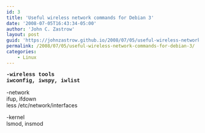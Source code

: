 ```yaml
---
id: 3
title: 'Useful wireless network commands for Debian 3'
date: '2008-07-05T16:43:34-05:00'
author: 'John C. Zastrow'
layout: post
guid: 'https://johnzastrow.github.io/2008/07/05/useful-wireless-network-commands-for-debian-3/'
permalink: /2008/07/05/useful-wireless-network-commands-for-debian-3/
categories:
    - Linux
---
```


**<font face="Courier New">-wireless tools  
iwconfig, iwspy, iwlist</font>**

-network  
ifup, ifdown  
less /etc/network/interfaces

-kernel  
lsmod, insmod